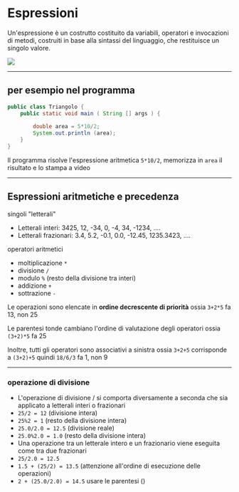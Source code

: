 # Espressioni

Un'espressione è un costrutto costituito da variabili, operatori e invocazioni di metodi, costruiti in base alla sintassi del linguaggio, che restituisce un singolo valore.

![](https://raw.githubusercontent.com/maboglia/CorsoJava/master/appunti/img/Language/01_lang_base/01_operatori_tipi_expr/int-expressions.png)

---

## per esempio nel programma

```java
public class Triangolo {
    public static void main ( String [] args ) {
        
        double area = 5*10/2;
        System.out.println (area);
    }
}
```

Il programma risolve l'espressione aritmetica `5*10/2`, memorizza in `area` il risultato e lo stampa a video


---

## Espressioni aritmetiche e precedenza

singoli "letterali"

* Letterali interi: 3425, 12, -34, 0, -4, 34, -1234, ....
* Letterali frazionari: 3.4, 5.2, -0.1, 0.0, -12.45, 1235.3423, ....

operatori aritmetici

* moltiplicazione `*`
* divisione `/`
* modulo `%` (resto della divisione tra interi)
* addizione `+`
* sottrazione `-`

Le operazioni sono elencate in **ordine decrescente di priorità** ossia `3+2*5` fa 13, non 25

Le parentesi tonde cambiano l'ordine di valutazione degli operatori ossia `(3+2)*5` fa 25

Inoltre, tutti gli operatori sono associativi a sinistra ossia `3+2+5` corrisponde a `(3+2)+5` quindi `18/6/3` fa 1, non 9

---

### operazione di divisione

* L'operazione di divisione / si comporta diversamente a seconda che sia applicato a letterali interi o frazionari
* `25/2 = 12` (divisione intera)
* `25%2 = 1` (resto della divisione intera)
* `25.0/2.0 = 12.5` (divisione reale)
* `25.0%2.0 = 1.0` (resto della divisione intera)
* Una operazione tra un letterale intero e un frazionario viene eseguita come tra due frazionari
* `25/2.0 = 12.5`
* `1.5 + (25/2) = 13.5` (attenzione all'ordine di esecuzione delle operazioni)
* `2 + (25.0/2.0) = 14.5` usare le parentesi ()
